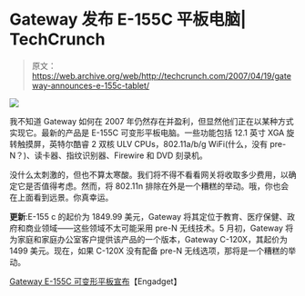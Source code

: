 # Gateway 发布 E-155C 平板电脑| TechCrunch

> 原文：<https://web.archive.org/web/http://techcrunch.com/2007/04/19/gateway-announces-e-155c-tablet/>

![](img/5795b4412537ad7d5d7e2906b9a7d2da.png)

我不知道 Gateway 如何在 2007 年仍然存在并盈利，但显然他们正在以某种方式实现它。最新的产品是 E-155C 可变形平板电脑。一些功能包括 12.1 英寸 XGA 旋转触摸屏，英特尔酷睿 2 双核 ULV CPUs，802.11a/b/g WiFi(什么，没有 pre-N？)、读卡器、指纹识别器、Firewire 和 DVD 刻录机。

没什么太刺激的，但也不算太寒酸。我们将不得不看看网关将收取多少费用，以确定它是否值得考虑。然而，将 802.11n 排除在外是一个糟糕的举动。哦，你也会在上面看到远景。你真幸运。

**更新**:E-155 c 的起价为 1849.99 美元，Gateway 将其定位于教育、医疗保健、政府和商业领域——这些领域不太可能采用 pre-N 无线技术。5 月初，Gateway 将为家庭和家庭办公室客户提供该产品的一个版本，Gateway C-120X，其起价为 1499 美元。现在，如果 C-120X 没有配备 pre-N 无线选项，那将是一个糟糕的举动。

[Gateway E-155C 可变形平板宣布](https://web.archive.org/web/20150923042949/http://www.engadget.com/2007/04/19/gateway-e-155c-convertible-tablet-announced/)【Engadget】